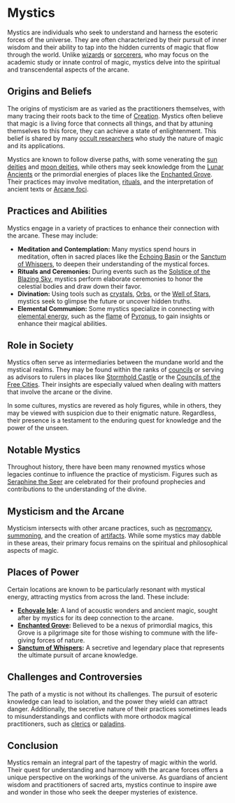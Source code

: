# Mystics

Mystics are individuals who seek to understand and harness the esoteric forces of the universe. They are often characterized by their pursuit of inner wisdom and their ability to tap into the hidden currents of magic that flow through the world. Unlike [wizards](wizards.md) or [sorcerers](sorcerers.md), who may focus on the academic study or innate control of magic, mystics delve into the spiritual and transcendental aspects of the arcane.

## Origins and Beliefs

The origins of mysticism are as varied as the practitioners themselves, with many tracing their roots back to the time of [Creation](Creation.md). Mystics often believe that magic is a living force that connects all things, and that by attuning themselves to this force, they can achieve a state of enlightenment. This belief is shared by many [occult researchers](occult%20researchers.md) who study the nature of magic and its applications.

Mystics are known to follow diverse paths, with some venerating the [sun deities](sun%20deities.md) and [moon deities](moon%20deities.md), while others may seek knowledge from the [Lunar Ancients](Lunar%20Ancients.md) or the primordial energies of places like the [Enchanted Grove](Enchanted%20Grove.md). Their practices may involve meditation, [rituals](rituals.md), and the interpretation of ancient texts or [Arcane foci](Arcane%20foci.md).

## Practices and Abilities

Mystics engage in a variety of practices to enhance their connection with the arcane. These may include:

- **Meditation and Contemplation:** Many mystics spend hours in meditation, often in sacred places like the [Echoing Basin](Echoing%20Basin.md) or the [Sanctum of Whispers](Sanctum%20of%20Whispers.md), to deepen their understanding of the mystical forces.
- **Rituals and Ceremonies:** During events such as the [Solstice of the Blazing Sky](Solstice%20of%20the%20Blazing%20Sky.md), mystics perform elaborate ceremonies to honor the celestial bodies and draw down their favor.
- **Divination:** Using tools such as [crystals](crystals.md), [Orbs](Orbs.md), or the [Well of Stars](Well%20of%20Stars.md), mystics seek to glimpse the future or uncover hidden truths.
- **Elemental Communion:** Some mystics specialize in connecting with [elemental energy](elemental%20energy.md), such as the [flame](flame.md) of [Pyronus](Pyronus.md), to gain insights or enhance their magical abilities.

## Role in Society

Mystics often serve as intermediaries between the mundane world and the mystical realms. They may be found within the ranks of [councils](councils.md) or serving as advisors to rulers in places like [Stormhold Castle](Stormhold%20Castle.md) or the [Councils of the Free Cities](Councils%20of%20the%20Free%20Cities.md). Their insights are especially valued when dealing with matters that involve the arcane or the divine.

In some cultures, mystics are revered as holy figures, while in others, they may be viewed with suspicion due to their enigmatic nature. Regardless, their presence is a testament to the enduring quest for knowledge and the power of the unseen.

## Notable Mystics

Throughout history, there have been many renowned mystics whose legacies continue to influence the practice of mysticism. Figures such as [Seraphine the Seer](Seraphine%20the%20Seer.md) are celebrated for their profound prophecies and contributions to the understanding of the divine.

## Mysticism and the Arcane

Mysticism intersects with other arcane practices, such as [necromancy](necromancy.md), [summoning](summoning.md), and the creation of [artifacts](artifacts.md). While some mystics may dabble in these areas, their primary focus remains on the spiritual and philosophical aspects of magic.

## Places of Power

Certain locations are known to be particularly resonant with mystical energy, attracting mystics from across the land. These include:

- **[Echovale Isle](Echovale%20Isle.md):** A land of acoustic wonders and ancient magic, sought after by mystics for its deep connection to the arcane.
- **[Enchanted Grove](Enchanted%20Grove.md):** Believed to be a nexus of primordial magics, this Grove is a pilgrimage site for those wishing to commune with the life-giving forces of nature.
- **[Sanctum of Whispers](Sanctum%20of%20Whispers.md):** A secretive and legendary place that represents the ultimate pursuit of arcane knowledge.

## Challenges and Controversies

The path of a mystic is not without its challenges. The pursuit of esoteric knowledge can lead to isolation, and the power they wield can attract danger. Additionally, the secretive nature of their practices sometimes leads to misunderstandings and conflicts with more orthodox magical practitioners, such as [clerics](clerics.md) or [paladins](paladins.md).

## Conclusion

Mystics remain an integral part of the tapestry of magic within the world. Their quest for understanding and harmony with the arcane forces offers a unique perspective on the workings of the universe. As guardians of ancient wisdom and practitioners of sacred arts, mystics continue to inspire awe and wonder in those who seek the deeper mysteries of existence.